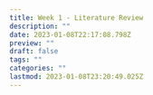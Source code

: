 ```yaml
---
title: Week 1 - Literature Review
description: ""
date: 2023-01-08T22:17:08.798Z
preview: ""
draft: false
tags: ""
categories: ""
lastmod: 2023-01-08T23:20:49.025Z
---
```

